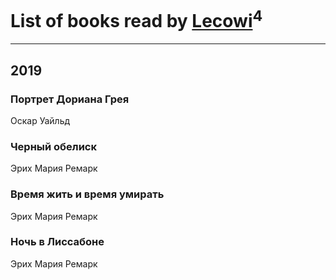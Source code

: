 # List of books read by [Lecowi](http://vk.com/id521873425)<sup>4</sup>
---

## 2019

### Портрет Дориана Грея
Оскар Уайльд


### Черный обелиск
Эрих Мария Ремарк


### Время жить и время умирать
Эрих Мария Ремарк


### Ночь в Лиссабоне
Эрих Мария Ремарк



